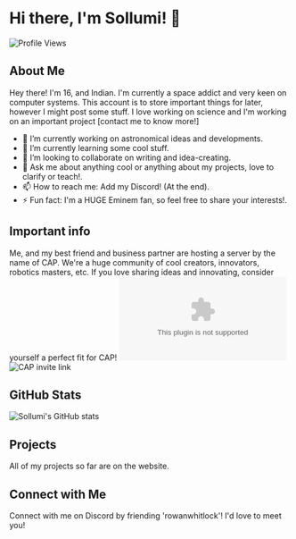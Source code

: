 # Hi there, I'm Sollumi! 👋

![Profile Views](https://komarev.com/ghpvc/?username=Sollumi&color=blue)

## About Me

Hey there! I'm 16, and Indian. I'm currently a space addict and very keen on computer systems. This account is to store important things for later, however I might post some stuff. I love 
working on science and I'm working on an important project [contact me to know more!]

- 🔭 I’m currently working on astronomical ideas and developments.
- 🌱 I’m currently learning some cool stuff.
- 👯 I’m looking to collaborate on writing and idea-creating.
- 💬 Ask me about anything cool or anything about my projects, love to clarify or teach!.
- 📫 How to reach me: Add my Discord! (At the end).
- ⚡ Fun fact: I'm a HUGE Eminem fan, so feel free to share your interests!.

## Important info
Me, and my best friend and business partner are hosting a server by the name of CAP. We're a huge community of cool creators, innovators, robotics masters, etc. If you love sharing ideas
and innovating, consider yourself a perfect fit for CAP!
![Our website](chinmayanchikleeth.website3.com)
![CAP invite link](https://discord.gg/6aTbmXgnaX)


## GitHub Stats

![Sollumi's GitHub stats](https://github-readme-stats.vercel.app/api?username=Sollumi&show_icons=true&theme=radical)

## Projects

All of my projects so far are on the website.

## Connect with Me
Connect with me on Discord by friending 'rowanwhitlock'! I'd love to meet you!
<!---
Sollumi/Sollumi is a ✨ special ✨ repository because its `README.md` (this file) appears on your GitHub profile.
You can click the Preview link to take a look at your changes.
--->
